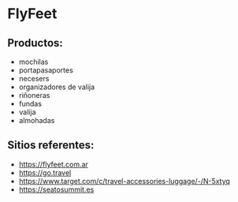 # FlyFeet

## Productos:
- mochilas
- portapasaportes
- necesers
- organizadores de valija
- riñoneras
- fundas
- valija
- almohadas

## Sitios referentes:
- https://flyfeet.com.ar
- https://go.travel
- https://www.target.com/c/travel-accessories-luggage/-/N-5xtyq
- https://seatosummit.es

